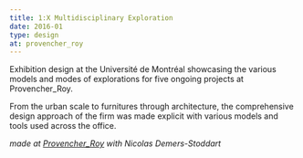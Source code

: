 ```yaml
---
title: 1:X Multidisciplinary Exploration
date: 2016-01
type: design
at: provencher_roy
---
```


Exhibition design at the Université de Montréal showcasing the various models and modes of explorations for five ongoing projects at Provencher_Roy.

From the urban scale to furnitures through architecture, the comprehensive design approach of the firm was made explicit with various models and tools used across the office.

_made at [Provencher_Roy](http://provencherroy.ca/) with Nicolas Demers-Stoddart_
